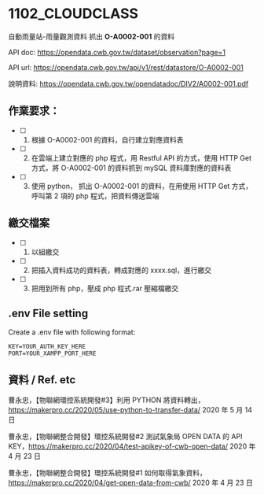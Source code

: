 # 1102_CLOUDCLASS

自動雨量站-雨量觀測資料 抓出 **O-A0002-001** 的資料

API doc: https://opendata.cwb.gov.tw/dataset/observation?page=1

API url: https://opendata.cwb.gov.tw/api/v1/rest/datastore/O-A0002-001

說明資料: https://opendata.cwb.gov.tw/opendatadoc/DIV2/A0002-001.pdf

## 作業要求：

* [ ] 1. 根據 O-A0002-001 的資料，自行建立對應資料表
* [ ] 2. 在雲端上建立對應的 php 程式，用 Restful API 的方式，使用 HTTP Get 方式，將 O-A0002-001 的資料抓到 mySQL 資料庫對應的資料表
* [ ] 3. 使用 python， 抓出 O-A0002-001 的資料，在用使用 HTTP Get 方式，呼叫第 2 項的 php 程式，把資料傳送雲端

## 繳交檔案

* [ ] 1. 以組繳交
* [ ] 2. 把插入資料成功的資料表，轉成對應的 xxxx.sql，進行繳交
* [ ] 3. 把用到所有 php，壓成 php 程式.rar 壓縮檔繳交

## .env File setting

Create a .env file with following format:
```
KEY=YOUR_AUTH_KEY_HERE
PORT=YOUR_XAMPP_PORT_HERE
```

## 資料 / Ref. etc

曹永忠，【物聯網環控系統開發#3】利用 PYTHON 將資料轉出，https://makerpro.cc/2020/05/use-python-to-transfer-data/ 2020 年 5 月 14 日

曹永忠，【物聯網整合開發】環控系統開發#2 測試氣象局 OPEN DATA 的 API KEY，https://makerpro.cc/2020/04/test-apikey-of-cwb-open-data/ 2020 年 4 月 23 日

曹永忠，【物聯網整合開發】環控系統開發#1 如何取得氣象資料，https://makerpro.cc/2020/04/get-open-data-from-cwb/ 2020 年 4 月 23 日